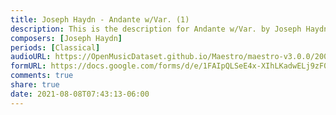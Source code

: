 ```yaml
---
title: Joseph Haydn - Andante w/Var. (1)
description: This is the description for Andante w/Var. by Joseph Haydn
composers: [Joseph Haydn]
periods: [Classical]
audioURL: https://OpenMusicDataset.github.io/Maestro/maestro-v3.0.0/2006/MIDI-Unprocessed_08_R1_2006_01-04_ORIG_MID--AUDIO_08_R1_2006_Disk1_02_Track02_wav.midi
formURL: https://docs.google.com/forms/d/e/1FAIpQLSeE4x-XIhLKadwELj9zF0eXmYlIY6CJ6KdayIjkT9f0liMWWg/viewform
comments: true
share: true
date: 2021-08-08T07:43:13-06:00
---
```

